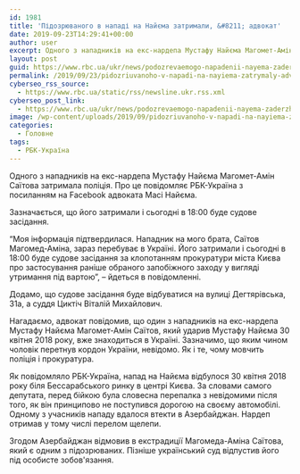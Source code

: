 ```yaml
---
id: 1981
title: 'Підозрюваного в нападі на Найєма затримали, &#8211; адвокат'
date: 2019-09-23T14:29:41+00:00
author: user
excerpt: Одного з нападників на екс-нардепа Мустафу Найєма Магомет-Амін Саїтова затримала поліція. Про це повідомляє РБК-Україна з посиланням на Facebook адвоката Масі...
layout: post
guid: https://www.rbc.ua/ukr/news/podozrevaemogo-napadenii-nayema-zaderzhali-1569248683.html
permalink: /2019/09/23/pidozriuvanoho-v-napadi-na-nayiema-zatrymaly-advokat/
cyberseo_rss_source:
  - https://www.rbc.ua/static/rss/newsline.ukr.rss.xml
cyberseo_post_link:
  - https://www.rbc.ua/ukr/news/podozrevaemogo-napadenii-nayema-zaderzhali-1569248683.html
image: /wp-content/uploads/2019/09/pidozriuvanoho-v-napadi-na-nayiema-zatrymaly-advokat.jpg
categories:
  - Головне
tags:
  - РБК-Україна
---
```

Одного з нападників на екс-нардепа Мустафу Найєма Магомет-Амін Саїтова затримала поліція. Про це повідомляє РБК-Україна з посиланням на Facebook адвоката Масі Найєма.

Зазначається, що його затримали і сьогодні в 18:00 буде судове засідання.

&#8220;Моя інформація підтвердилася. Нападник на мого брата, Саїтов Магомед-Аміна, зараз перебуває в Україні. Його затримали і сьогодні в 18:00 буде судове засідання за клопотанням прокуратури міста Києва про застосування раніше обраного запобіжного заходу у вигляді утримання під вартою&#8221;, &#8211; йдеться в повідомленні.

Додамо, що судове засідання буде відбуватися на вулиці Дегтярівська, 31а, а суддя Циктіч Віталій Михайлович.

Нагадаємо, адвокат повідомив, що один з нападників на екс-нардепа Мустафу Найєма Магомет-Амін Саїтов, який ударив Мустафу Найєма 30 квітня 2018 року, вже знаходиться в Україні. Зазначимо, що яким чином чоловік перетнув кордон України, невідомо. Як і те, чому мовчить поліція і прокуратура.

Як повідомляло РБК-Україна, напад на Найєма відбулося 30 квітня 2018 року біля Бессарабського ринку в центрі Києва. За словами самого депутата, перед бійкою була словесна перепалка з невідомими після того, як він принципово не поступився дорогою на своєму автомобілі. Одному з учасників нападу вдалося втекти в Азербайджан. Нардеп отримав у тому числі перелом щелепи.

Згодом Азербайджан відмовив в екстрадиції Магомеда-Аміна Саїтова, який є одним з підозрюваних. Пізніше український суд відпустив його під особисте зобов'язання.</p>